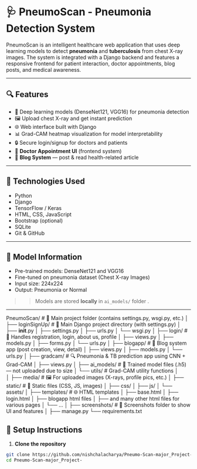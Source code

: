# 🩺 PneumoScan - Pneumonia Detection System
PneumoScan is an intelligent healthcare web application that uses deep learning models to detect **pneumonia** and **tuberculosis** from chest X-ray images. 
The system is integrated with a Django backend and features a responsive frontend for patient interaction, doctor appointments, blog posts, and medical awareness.

---

## 🔍 Features

- 🧠 Deep learning models (DenseNet121, VGG16) for pneumonia detection
- 🖼 Upload chest X-ray and get instant prediction
- 🌐 Web interface built with Django
- 📊 Grad-CAM heatmap visualization for model interpretability
- 🔒 Secure login/signup for doctors and patients
- 📅 **Doctor Appointment UI** (frontend system)
- 📝 **Blog System** — post & read health-related article
  


---

## 🚀 Technologies Used

- Python
- Django
- TensorFlow / Keras
- HTML, CSS, JavaScript
- Bootstrap (optional)
- SQLite 
- Git & GitHub

---

## 🧠 Model Information

- Pre-trained models: DenseNet121 and VGG16
- Fine-tuned on pneumonia dataset (Chest X-ray Images)
- Input size: 224x224
- Output: Pneumonia or Normal

> > Models are stored **locally** in `ai_models/` folder .

---

PneumoScan/                            # 🔹 Main project folder (contains settings.py, wsgi.py, etc.)
│
├── loginSignUp/                       # 🔹 Main Django project directory (with settings.py)
│   ├── __init__.py
│   ├── settings.py
│   ├── urls.py
│   └── wsgi.py
│
├── login/                             # 🔐 Handles registration, login, about us, profile
│   ├── views.py
│   ├── models.py
│   ├── forms.py
│   └── urls.py
│
├── blogapp/                           # 📝 Blog system app (post creation, view, detail)
│   ├── views.py
│   ├── models.py
│   └── urls.py
│
├── gradcam/                           # 🔍 Pneumonia & TB prediction app using CNN + Grad-CAM
│   ├── views.py
│   ├── ai_models/                     # 🔬 Trained model files (.h5) — not uploaded due to size
│   └── utils/                         # Grad-CAM utility functions
│                  
│
├── media/                             # 🖼 For uploaded images (X-rays, profile pics, etc.)
│
├── static/                            # 🎨 Static files (CSS, JS, images)
│   ├── css/
│   ├── js/
│   └── assets/
│
├── templates/                         # 🌐 HTML templates
│   ├── base.html
│   ├── login.html
│   ├── blogapp html files
│   ├── and many other html files for various pages
│   └── ...
│
├── screenshots/                       # 📸 Screenshots folder to show UI and features
│
├── manage.py
└── requirements.txt






## 🔧 Setup Instructions

1. **Clone the repository**

```bash
git clone https://github.com/nishchalacharya/Pneumo-Scan-major_Project-.git
cd Pneumo-Scan-major_Project-
